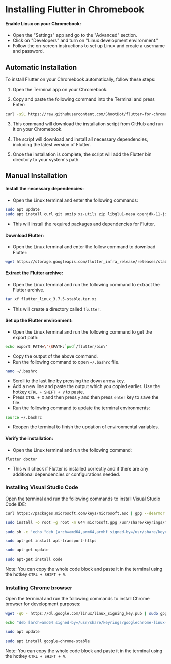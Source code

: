 # Installing Flutter in Chromebook 

 #### Enable Linux on your Chromebook:
   -   Open the "Settings" app and go to the "Advanced" section.
   -   Click on "Developers" and turn on "Linux development environment."
   -   Follow the on-screen instructions to set up Linux and create a username and password.
## Automatic Installation
To install Flutter on your Chromebook automatically, follow these steps:

1.  Open the Terminal app on your Chromebook.
    
2.  Copy and paste the following command into the Terminal and press Enter:
```bash
curl -sSL https://raw.githubusercontent.com/ShootDot/flutter-for-chromebook/main/install_flutter.sh | bash
```
3.  This command will download the installation script from GitHub and run it on your Chromebook.
    
4.  The script will download and install all necessary dependencies, including the latest version of Flutter.
    
5.  Once the installation is complete, the script will add the Flutter bin directory to your system's path.

## Manual Installation
 #### Install the necessary dependencies:
-   Open the Linux terminal and enter the following commands:
```bash
sudo apt update
sudo apt install curl git unzip xz-utils zip libglu1-mesa openjdk-11-jdk wget nano
```
-  This will install the required packages and dependencies for Flutter.
#### Download Flutter:
-  Open the Linux terminal and enter the follow command to download Flutter:
```bash
wget https://storage.googleapis.com/flutter_infra_release/releases/stable/linux/flutter_linux_3.7.5-stable.tar.xz
```
#### Extract the Flutter archive:
- Open the Linux terminal and run the following command to extract the Flutter archive.
```bash
tar xf flutter_linux_3.7.5-stable.tar.xz
```
- This will create a directory called `flutter`.
#### Set up the Flutter environment:
- Open the Linux terminal and run the following command to get the export path:
```bash
echo export PATH=\"\$PATH:`pwd`/flutter/bin\"
```
- Copy the output of the above command.
- Run the following command to open `~/.bashrc` file.
```bash
nano ~/.bashrc
```
- Scroll to the last line by pressing the down arrow key.
- Add a new line and paste the output which you copied earlier. Use the hotkey `CTRL + SHIFT + V` to paste.
- Press `CTRL + X` and then press `y` and then press `enter` key to save the file.
- Run the following command to update the terminal environments:
```bash
source ~/.bashrc
```
- Reopen the terminal to finish the updation of environmental variables.
#### Verify the installation:
- Open the Linux terminal and run the following command:
```bash
flutter doctor
```
- This will check if Flutter is installed correctly and if there are any additional dependencies or configurations needed.


### Installing Visual Studio Code
Open the terminal and run the following commands to install Visual Studio Code IDE:
```bash
curl https://packages.microsoft.com/keys/microsoft.asc | gpg --dearmor > microsoft.gpg

sudo install -o root -g root -m 644 microsoft.gpg /usr/share/keyrings/microsoft-archive-keyring.gpg

sudo sh -c 'echo "deb [arch=amd64,arm64,armhf signed-by=/usr/share/keyrings/microsoft-archive-keyring.gpg] https://packages.microsoft.com/repos/vscode stable main" > /etc/apt/sources.list.d/vscode.list'

sudo apt-get install apt-transport-https

sudo apt-get update

sudo apt-get install code
```
Note: You can copy the whole code block and paste it in the terminal using the hotkey `CTRL + SHIFT + V`.

### Installing Chrome browser
Open the terminal and run the following commands to install Chrome browser for development purposes:
```bash
wget -qO - https://dl.google.com/linux/linux_signing_key.pub | sudo gpg --dearmor -o /usr/share/keyrings/googlechrome-linux-keyring.gpg

echo "deb [arch=amd64 signed-by=/usr/share/keyrings/googlechrome-linux-keyring.gpg] http://dl.google.com/linux/chrome/deb/ stable main" | sudo tee /etc/apt/sources.list.d/google-chrome.list

sudo apt update

sudo apt install google-chrome-stable
```
Note: You can copy the whole code block and paste it in the terminal using the hotkey `CTRL + SHIFT + V`.
